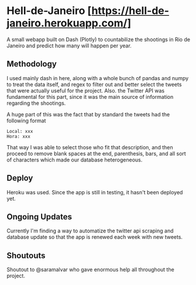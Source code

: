 # Hell-de-Janeiro [https://hell-de-janeiro.herokuapp.com/]
A small webapp built on Dash (Plotly) to countabilize the shootings in Rio de Janeiro and predict how many will happen per year.

## Methodology
I used mainly dash in here, along with a whole bunch of pandas and numpy to treat the data itself, and regex to filter out and better select the tweets that were actually useful for the project. Also. the Twitter API was fundamental for this part, since it was the main source of information regarding the shootings. <br>

A huge part of this was the fact that by standard the tweets had the following format <br>
```
Local: xxx
Hora: xxx
```
That way I was able to select those who fit that description, and then proceed to remove blank spaces at the end, parenthesis, bars, and all sort of characters which made our database heterogeneous. <br>

## Deploy
Heroku was used. Since the app is still in testing, it hasn't been deployed yet. <br>

## Ongoing Updates
Currently I'm finding a way to automatize the twitter api scraping and database update so that the app is renewed each week with new tweets.

## Shoutouts
Shoutout to @saramalvar who gave enormous help all throughout the project.
